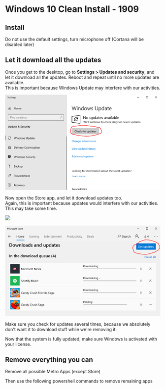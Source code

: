 # Windows 10 Clean Install - 1909

## Install

Do not use the default settings, turn microphone off (Cortana will be disabled later)

## Let it download all the updates
Once you get to the desktop, go to **Settings > Updates and security**, and let it download all the updates. 
Reboot and repeat until no more updates are available.  
This is important because Windows Update may interfere with our activities.

![](https://raw.githubusercontent.com/jlagden/Windows10Clean/master/Updates.PNG) 

Now open the Store app, and let it download updates too.  
Again, this is important because updates would interfere with our activities.  
This may take some time. 

![](https://raw.githubusercontent.com/adolfintel/Windows10-Privacy/master/data/updates1809_2.jpg)

![](https://raw.githubusercontent.com/jlagden/Windows10Clean/master/StoreUpdates.png)  

Make sure you check for updates several times, because we absolutely don't want it to download stuff while we're removing it.

Now that the system is fully updated, make sure Windows is activated with your license.

## Remove everything you can

Remove all possible Metro Apps (except Store)

Then use the following powershell commands to remove remaining apps

